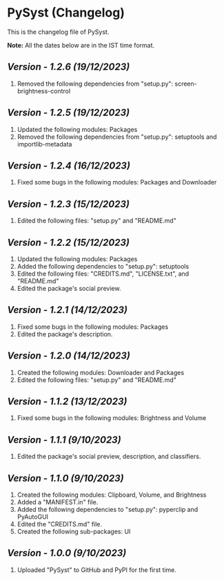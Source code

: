 # PySyst (Changelog)

This is the changelog file of PySyst.

**Note:** All the dates below are in the IST time format.

## <i>Version - 1.2.6 (19/12/2023)</i>

1. Removed the following dependencies from "setup.py": screen-brightness-control

## <i>Version - 1.2.5 (19/12/2023)</i>

1. Updated the following modules: Packages
2. Removed the following dependencies from "setup.py": setuptools and importlib-metadata

## <i>Version - 1.2.4 (16/12/2023)</i>

1. Fixed some bugs in the following modules: Packages and Downloader

## <i>Version - 1.2.3 (15/12/2023)</i>

1. Edited the following files: "setup.py" and "README.md"

## <i>Version - 1.2.2 (15/12/2023)</i>

1. Updated the following modules: Packages
2. Added the following dependencies to "setup.py": setuptools
3. Edited the following files: "CREDITS.md", "LICENSE.txt", and "README.md"
4. Edited the package's social preview.

## <i>Version - 1.2.1 (14/12/2023)</i>

1. Fixed some bugs in the following modules: Packages
2. Edited the package's description.

## <i>Version - 1.2.0 (14/12/2023)</i>

1. Created the following modules: Downloader and Packages
2. Edited the following files: "setup.py" and "README.md"

## <i>Version - 1.1.2 (13/12/2023)</i>

1. Fixed some bugs in the following modules: Brightness and Volume

## <i>Version - 1.1.1 (9/10/2023)</i>

1. Edited the package's social preview, description, and classifiers.

## <i>Version - 1.1.0 (9/10/2023)</i>

1. Created the following modules: Clipboard, Volume, and Brightness
2. Added a "MANIFEST.in" file.
3. Added the following dependencies to "setup.py": pyperclip and PyAutoGUI
4. Edited the "CREDITS.md" file.
5. Created the following sub-packages: UI

## <i>Version - 1.0.0 (9/10/2023)</i>

1. Uploaded "PySyst" to GitHub and PyPI for the first time.